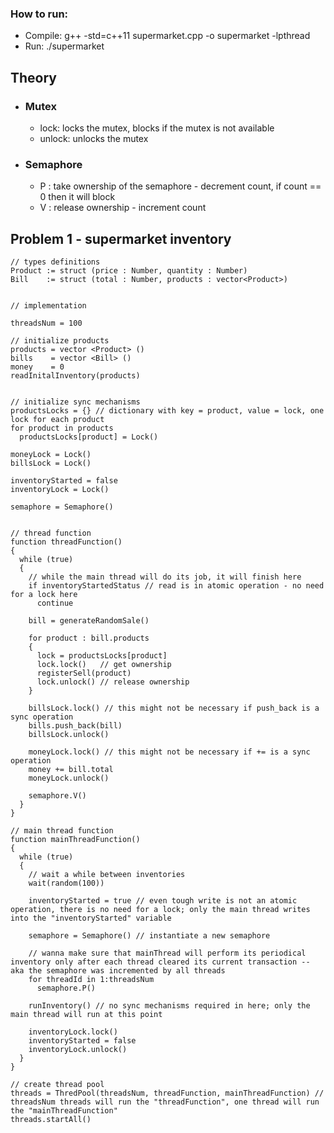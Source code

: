 ### How to run:
  - Compile: g++ -std=c++11 supermarket.cpp -o supermarket -lpthread
  - Run: ./supermarket


## Theory

  - ### Mutex
    - lock: locks the mutex, blocks if the mutex is not available 
    - unlock: unlocks the mutex 
  - ### Semaphore
    - P : take ownership of the semaphore - decrement count, if count == 0 then it will block
    - V : release ownership - increment count 

## Problem 1 - supermarket inventory

```
// types definitions
Product := struct (price : Number, quantity : Number)
Bill    := struct (total : Number, products : vector<Product>)


// implementation   

threadsNum = 100

// initialize products
products = vector <Product> () 
bills    = vector <Bill> ()
money    = 0
readInitalInventory(products)


// initialize sync mechanisms
productsLocks = {} // dictionary with key = product, value = lock, one lock for each product
for product in products
  productsLocks[product] = Lock()

moneyLock = Lock()
billsLock = Lock()

inventoryStarted = false
inventoryLock = Lock()

semaphore = Semaphore()


// thread function
function threadFunction()
{
  while (true)
  { 
    // while the main thread will do its job, it will finish here
    if inventoryStartedStatus // read is in atomic operation - no need for a lock here
      continue
      
    bill = generateRandomSale()

    for product : bill.products
    {
      lock = productsLocks[product]
      lock.lock()   // get ownership
      registerSell(product)
      lock.unlock() // release ownership
    }

    billsLock.lock() // this might not be necessary if push_back is a sync operation
    bills.push_back(bill)
    billsLock.unlock()

    moneyLock.lock() // this might not be necessary if += is a sync operation
    money += bill.total
    moneyLock.unlock()
    
    semaphore.V()
  }
}

// main thread function
function mainThreadFunction()
{
  while (true)
  {
    // wait a while between inventories
    wait(random(100))
    
    inventoryStarted = true // even tough write is not an atomic operation, there is no need for a lock; only the main thread writes into the "inventoryStarted" variable
    
    semaphore = Semaphore() // instantiate a new semaphore

    // wanna make sure that mainThread will perform its periodical inventory only after each thread cleared its current transaction -- aka the semaphore was incremented by all threads
    for threadId in 1:threadsNum
      semaphore.P()

    runInventory() // no sync mechanisms required in here; only the main thread will run at this point
    
    inventoryLock.lock()
    inventoryStarted = false
    inventoryLock.unlock()
  }
}

// create thread pool
threads = ThredPool(threadsNum, threadFunction, mainThreadFunction) // threadsNum threads will run the "threadFunction", one thread will run the "mainThreadFunction"
threads.startAll()

```
